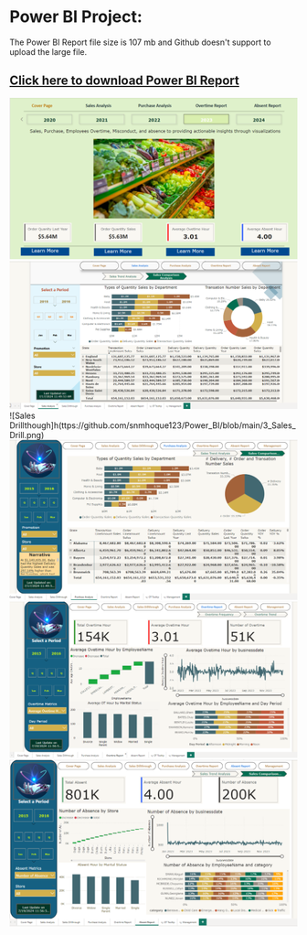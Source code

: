 # Power BI Project:

The Power BI Report file size is 107 mb and Github doesn't support to upload the large file.

## [Click here to download Power BI Report](https://drive.google.com/drive/folders/11LoVEGj6YqT2EfF_G7lDa361VX7Da9ms?usp=sharing)

![Cover Page](https://github.com/snmhoque123/Power_BI/blob/main/1_Cover_Page.png)
![Sales Analysis](https://github.com/snmhoque123/Power_BI/blob/main/2_Sales_Analysis.png)
![Sales Drillthough]h(ttps://github.com/snmhoque123/Power_BI/blob/main/3_Sales_Drill.png)
![Purchase Analysis](https://github.com/snmhoque123/Power_BI/blob/main/4_Purchase_Analysis.png)
![Overtime Report](https://github.com/snmhoque123/Power_BI/blob/main/5_OT_Report.png)
![Absent Report](https://github.com/snmhoque123/Power_BI/blob/main/6_Absent_Report.png)

